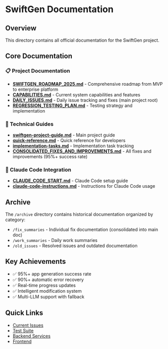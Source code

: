 # SwiftGen Documentation

## Overview
This directory contains all official documentation for the SwiftGen project.

## Core Documentation

### 📋 Project Documentation
- **[SWIFTGEN_ROADMAP_2025.md](./SWIFTGEN_ROADMAP_2025.md)** - Comprehensive roadmap from MVP to enterprise platform
- **[CAPABILITIES.md](./CAPABILITIES.md)** - Current system capabilities and features
- **[DAILY_ISSUES.md](../DAILY_ISSUES.md)** - Daily issue tracking and fixes (main project root)
- **[REGRESSION_TESTING_PLAN.md](./REGRESSION_TESTING_PLAN.md)** - Testing strategy and implementation

### 🔧 Technical Guides
- **[swiftgen-project-guide.md](./swiftgen-project-guide.md)** - Main project guide
- **[quick-reference.md](./quick-reference.md)** - Quick reference for developers
- **[implementation-tasks.md](./implementation-tasks.md)** - Implementation task tracking
- **[CONSOLIDATED_FIXES_AND_IMPROVEMENTS.md](./CONSOLIDATED_FIXES_AND_IMPROVEMENTS.md)** - All fixes and improvements (95%+ success rate)

### 🤖 Claude Code Integration
- **[CLAUDE_CODE_START.md](./CLAUDE_CODE_START.md)** - Claude Code setup guide
- **[claude-code-instructions.md](./claude-code-instructions.md)** - Instructions for Claude Code usage

## Archive
The `/archive` directory contains historical documentation organized by category:
- `/fix_summaries` - Individual fix documentation (consolidated into main doc)
- `/work_summaries` - Daily work summaries
- `/old_issues` - Resolved issues and outdated documentation

## Key Achievements
- ✅ 95%+ app generation success rate
- ✅ 90%+ automatic error recovery
- ✅ Real-time progress updates
- ✅ Intelligent modification system
- ✅ Multi-LLM support with fallback

## Quick Links
- [Current Issues](../DAILY_ISSUES.md)
- [Test Suite](../tests/README.md)
- [Backend Services](../backend/README.md)
- [Frontend](../frontend/README.md)